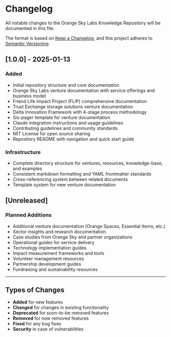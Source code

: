 # Changelog

All notable changes to the Orange Sky Labs Knowledge Repository will be documented in this file.

The format is based on [Keep a Changelog](https://keepachangelog.com/en/1.0.0/),
and this project adheres to [Semantic Versioning](https://semver.org/spec/v2.0.0.html).

## [1.0.0] - 2025-01-13

### Added
- Initial repository structure and core documentation
- Orange Sky Labs venture documentation with service offerings and business model
- Friend Life Impact Project (FLIP) comprehensive documentation
- Trust Exchange storage solutions venture documentation  
- Delta Innovation Framework with 4-stage process methodology
- Six-pager template for venture documentation
- Claude integration instructions and usage guidelines
- Contributing guidelines and community standards
- MIT License for open source sharing
- Repository README with navigation and quick start guide

### Infrastructure
- Complete directory structure for ventures, resources, knowledge-base, and examples
- Consistent markdown formatting and YAML frontmatter standards
- Cross-referencing system between related documents
- Template system for new venture documentation

## [Unreleased]

### Planned Additions
- Additional venture documentation (Orange Spaces, Essential Items, etc.)
- Sector insights and research documentation
- Case studies from Orange Sky and partner organizations
- Operational guides for service delivery
- Technology implementation guides
- Impact measurement frameworks and tools
- Volunteer management resources
- Partnership development guides
- Fundraising and sustainability resources

---

## Types of Changes
- **Added** for new features
- **Changed** for changes in existing functionality  
- **Deprecated** for soon-to-be removed features
- **Removed** for now removed features
- **Fixed** for any bug fixes
- **Security** in case of vulnerabilities 